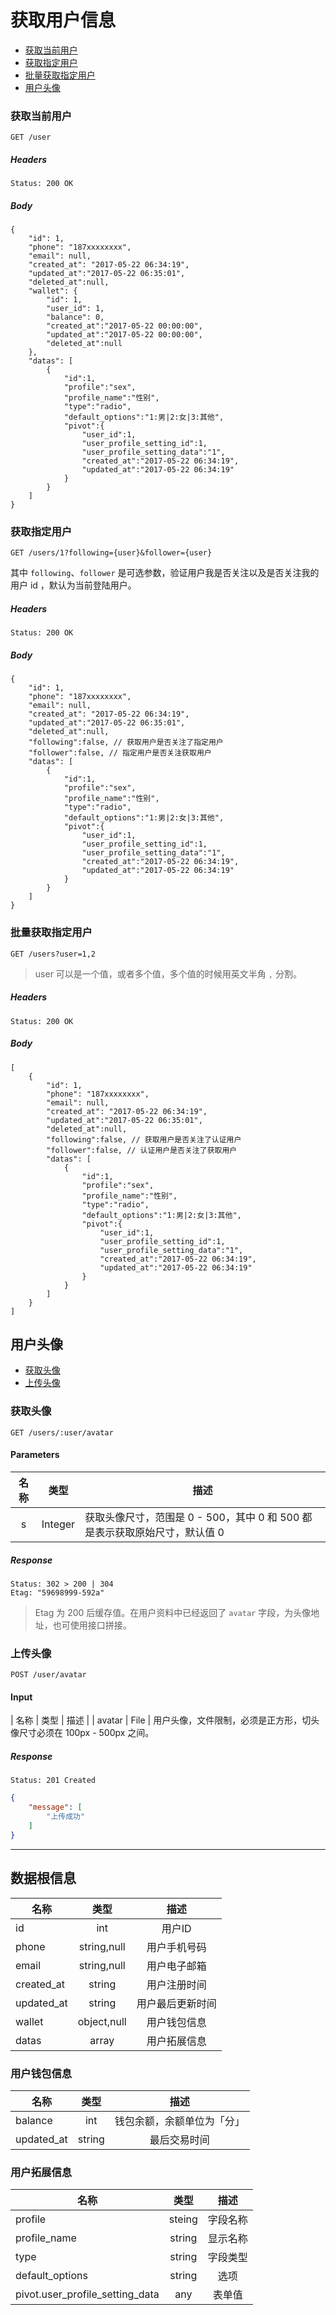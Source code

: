 # 获取用户信息
    
- [获取当前用户](#获取当前用户)
- [获取指定用户](#获取指定用户)
- [批量获取指定用户](#批量获取指定用户)
- [用户头像](#用户头像)

### 获取当前用户

```
GET /user
```

##### Headers

```
Status: 200 OK
```

##### Body

```json5
{
    "id": 1,
    "phone": "187xxxxxxxx",
    "email": null,
    "created_at": "2017-05-22 06:34:19",
    "updated_at":"2017-05-22 06:35:01",
    "deleted_at":null,
    "wallet": {
        "id": 1,
        "user_id": 1,
        "balance": 0,
        "created_at":"2017-05-22 00:00:00",
        "updated_at":"2017-05-22 00:00:00",
        "deleted_at":null
    },
    "datas": [
        {
            "id":1,
            "profile":"sex",
            "profile_name":"性别",
            "type":"radio",
            "default_options":"1:男|2:女|3:其他",
            "pivot":{
                "user_id":1,
                "user_profile_setting_id":1,
                "user_profile_setting_data":"1",
                "created_at":"2017-05-22 06:34:19",
                "updated_at":"2017-05-22 06:34:19"
            }
        }
    ]
}
```

### 获取指定用户

```
GET /users/1?following={user}&follower={user}
```

其中 `following`、`follower` 是可选参数，验证用户我是否关注以及是否关注我的用户 id ，默认为当前登陆用户。

##### Headers

```
Status: 200 OK
```

##### Body

```json5
{
    "id": 1,
    "phone": "187xxxxxxxx",
    "email": null,
    "created_at": "2017-05-22 06:34:19",
    "updated_at":"2017-05-22 06:35:01",
    "deleted_at":null,
    "following":false, // 获取用户是否关注了指定用户
    "follower":false, // 指定用户是否关注获取用户
    "datas": [
        {
            "id":1,
            "profile":"sex",
            "profile_name":"性别",
            "type":"radio",
            "default_options":"1:男|2:女|3:其他",
            "pivot":{
                "user_id":1,
                "user_profile_setting_id":1,
                "user_profile_setting_data":"1",
                "created_at":"2017-05-22 06:34:19",
                "updated_at":"2017-05-22 06:34:19"
            }
        }
    ]
}
```

### 批量获取指定用户

```
GET /users?user=1,2
```

> user 可以是一个值，或者多个值，多个值的时候用英文半角 `,` 分割。

##### Headers

```
Status: 200 OK
```

##### Body

```json5
[
    {
        "id": 1,
        "phone": "187xxxxxxxx",
        "email": null,
        "created_at": "2017-05-22 06:34:19",
        "updated_at":"2017-05-22 06:35:01",
        "deleted_at":null,
        "following":false, // 获取用户是否关注了认证用户
        "follower":false, // 认证用户是否关注了获取用户
        "datas": [
            {
                "id":1,
                "profile":"sex",
                "profile_name":"性别",
                "type":"radio",
                "default_options":"1:男|2:女|3:其他",
                "pivot":{
                    "user_id":1,
                    "user_profile_setting_id":1,
                    "user_profile_setting_data":"1",
                    "created_at":"2017-05-22 06:34:19",
                    "updated_at":"2017-05-22 06:34:19"
                }
            }
        ]
    }
]
```

## 用户头像

- [获取头像](#获取头像)
- [上传头像](#上传头像)

### 获取头像

```
GET /users/:user/avatar
```

#### Parameters

| 名称 | 类型 | 描述 |
|:----:|:----:|----|
| s | Integer | 获取头像尺寸，范围是 0 - 500，其中 0 和 500 都是表示获取原始尺寸，默认值 0 |

##### Response

```
Status: 302 > 200 | 304
Etag: "59698999-592a"
```
> Etag 为 200 后缓存值。在用户资料中已经返回了 `avatar` 字段，为头像地址，也可使用接口拼接。

### 上传头像

```
POST /user/avatar
```

#### Input

| 名称 | 类型 | 描述 |
| avatar | File | 用户头像，文件限制，必须是正方形，切头像尺寸必须在 100px - 500px 之间。

##### Response

```
Status: 201 Created
```

```json
{
    "message": [
        "上传成功"
    ]
}
```

----------

## 数据根信息

| 名称 | 类型 | 描述 |
|----|:----:|:----:|
| id | int | 用户ID |
| phone | string,null | 用户手机号码 |
| email | string,null | 用户电子邮箱 |
| created_at | string | 用户注册时间 |
| updated_at | string | 用户最后更新时间 |
| wallet | object,null | 用户钱包信息 |
| datas | array | 用户拓展信息 |

### 用户钱包信息

| 名称 | 类型 | 描述 |
|----|:----:|:----:|
| balance | int | 钱包余额，余额单位为「分」 |
| updated_at | string | 最后交易时间 |

### 用户拓展信息

| 名称 | 类型 | 描述 |
|----|:----:|:----:|
| profile | steing | 字段名称 |
| profile_name| string | 显示名称 |
| type | string | 字段类型 |
| default_options | string | 选项 |
| pivot.user_profile_setting_data | any | 表单值 |

